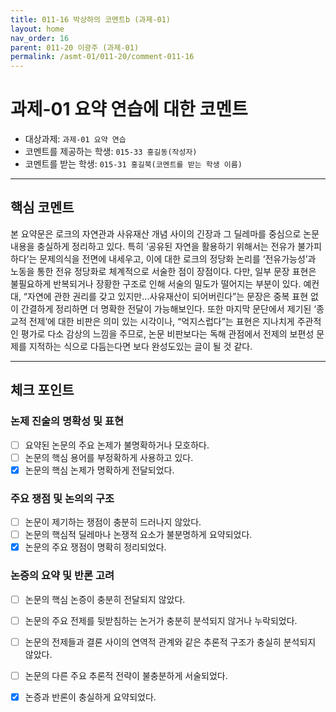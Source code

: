 ```yaml
---
title: 011-16 박상하의 코멘트b (과제-01) 
layout: home
nav_order: 16
parent: 011-20 이광주 (과제-01)
permalink: /asmt-01/011-20/comment-011-16
---
```


# 과제-01 요약 연습에 대한 코멘트

- 대상과제: `과제-01 요약 연습`
- 코멘트를 제공하는 학생: `015-33 홍길동(작성자)` 
- 코멘트를 받는 학생: `015-31 홍길북(코멘트를 받는 학생 이름)` 

---

## 핵심 코멘트

본 요약문은 로크의 자연관과 사유재산 개념 사이의 긴장과 그 딜레마를 중심으로 논문 내용을 충실하게 정리하고 있다. 특히 ‘공유된 자연을 활용하기 위해서는 전유가 불가피하다’는 문제의식을 전면에 내세우고, 이에 대한 로크의 정당화 논리를 ‘전유가능성’과 노동을 통한 전유 정당화로 체계적으로 서술한 점이 장점이다.
다만, 일부 문장 표현은 불필요하게 반복되거나 장황한 구조로 인해 서술의 밀도가 떨어지는 부분이 있다. 예컨대, “자연에 관한 권리를 갖고 있지만…사유재산이 되어버린다”는 문장은 중복 표현 없이 간결하게 정리하면 더 명확한 전달이 가능해보인다. 또한 마지막 문단에서 제기된 ‘종교적 전제’에 대한 비판은 의미 있는 시각이나, “억지스럽다”는 표현은 지나치게 주관적인 평가로 다소 감상의 느낌을 주므로, 논문 비판보다는 독해 관점에서 전제의 보편성 문제를 지적하는 식으로 다듬는다면 보다 완성도있는 글이 될 것 같다.

---

## 체크 포인트

### 논제 진술의 명확성 및 표현  
- [ ] 요약된 논문의 주요 논제가 불명확하거나 모호하다.  
- [ ] 논문의 핵심 용어를 부정확하게 사용하고 있다.  
- [X] 논문의 핵심 논제가 명확하게 전달되었다.  

### 주요 쟁점 및 논의의 구조  
- [ ] 논문이 제기하는 쟁점이 충분히 드러나지 않았다.  
- [ ] 논문의 핵심적 딜레마나 논쟁적 요소가 불분명하게 요약되었다.  
- [x] 논문의 주요 쟁점이 명확히 정리되었다.  

### 논증의 요약 및 반론 고려  
- [ ] 논문의 핵심 논증이 충분히 전달되지 않았다.  
- [ ] 논문의 주요 전제를 뒷받침하는 논거가 충분히 분석되지 않거나 누락되었다.  
- [ ] 논문의 전제들과 결론 사이의 연역적 관계와 같은 추론적 구조가 충실히 분석되지 않았다.  
- [ ] 논문의 다른 주요 추론적 전략이 불충분하게 서술되었다.
- [X] 논증과 반론이 충실하게 요약되었다. 




